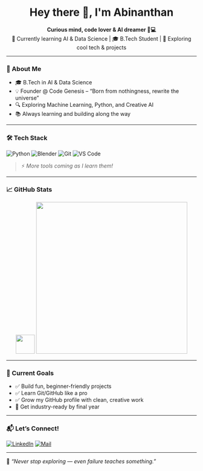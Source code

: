 <h1 align="center">Hey there 👋, I'm Abinanthan</h1>

<p align="center">
  <b>Curious mind, code lover & AI dreamer 💭💻</b><br>
  🌱 Currently learning AI & Data Science | 🎓 B.Tech Student | 🔬 Exploring cool tech & projects
</p>

---

### 🚀 About Me

- 🎓 B.Tech in AI & Data Science  
- 💡 Founder @ Code Genesis – “Born from nothingness, rewrite the universe”  
- 🔍 Exploring Machine Learning, Python, and Creative AI  
- 📚 Always learning and building along the way  

---

### 🛠️ Tech Stack

![Python](https://img.shields.io/badge/Python-3776AB?style=for-the-badge&logo=python&logoColor=white)
![Blender](https://img.shields.io/badge/Blender-F5792A?style=for-the-badge&logo=blender&logoColor=white)
![Git](https://img.shields.io/badge/Git-F05032?style=for-the-badge&logo=git&logoColor=white)
![VS Code](https://img.shields.io/badge/VS%20Code-007ACC?style=for-the-badge&logo=visual-studio-code&logoColor=white)

> ⚡ *More tools coming as I learn them!*

---

### 📈 GitHub Stats

<div align="center">
  <img src="https://github-readme-stats.vercel.app/api?username=Abinanthan-CG&show_icons=true&theme=tokyonight" width="50"/>
  <img src="https://github-readme-streak-stats.herokuapp.com/?user=Abinanthan-CG&theme=tokyonight" width="400" />
</div>

---

### 🎯 Current Goals

- ✅ Build fun, beginner-friendly projects
- ✅ Learn Git/GitHub like a pro
- ✅ Grow my GitHub profile with clean, creative work
- 🚀 Get industry-ready by final year

---

### 📬 Let’s Connect!

[![LinkedIn](https://img.shields.io/badge/-LinkedIn-0A66C2?style=for-the-badge&logo=linkedin&logoColor=white)](https://www.linkedin.com/in/abinanthan-d-6a157529a?utm_source=share&utm_campaign=share_via&utm_content=profile&utm_medium=android_app)
[![Mail](https://img.shields.io/badge/-Email-D14836?style=for-the-badge&logo=gmail&logoColor=white)](mailto:dabinanthan@gmail.com)

---

🧠 *“Never stop exploring — even failure teaches something.”*
